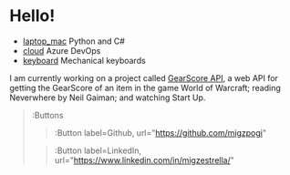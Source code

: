 # Hello!
* [laptop_mac](:Icon) Python and C#
* [cloud](:Icon) Azure DevOps
* [keyboard](:Icon) Mechanical keyboards  

I am currently working on a project called [GearScore API](https://wotlkgs.com), a web API for getting the GearScore of an item in the game World of Warcraft; reading Neverwhere by Neil Gaiman; and watching Start Up.

> :Buttons
> > :Button label=Github, url="https://github.com/migzpogi"
>
> > :Button label=LinkedIn, url="https://www.linkedin.com/in/migzestrella/"
